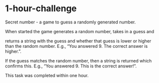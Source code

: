 # 1-hour-challenge

Secret number - a game to guess a randomly generated number. 

When started the game generates a random number, takes in a guess and 

returns a string with the guess and whether that guess is lower or higher than the random number. E.g., “You answered 9. The correct answer is higher.”.

If the guess matches the random number, then a string is returned which confirms this. E.g., “You answered 9. This is the correct answer!”.

This task was completed within one hour.
